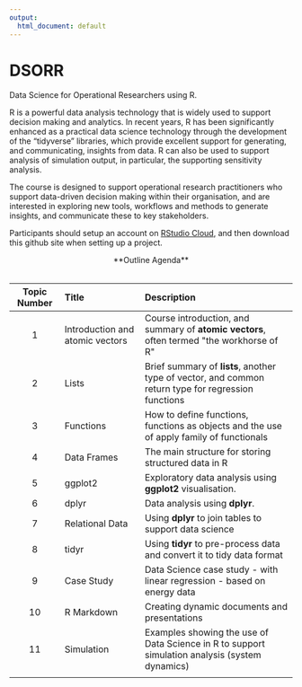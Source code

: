```yaml
---
output:
  html_document: default
---
```

# DSORR
Data Science for Operational Researchers using R. 

R is a powerful data analysis technology that is widely used to support decision making and analytics.
In recent years, R has been significantly enhanced as a practical data science technology through the
development of the “tidyverse” libraries, which provide excellent support for generating, and
communicating, insights from data. R can also be used to support analysis of simulation output, in
particular, the supporting sensitivity analysis.

The course is designed to support operational research practitioners who support data-driven decision making
within their organisation, and are interested in exploring new tools, workflows and methods to
generate insights, and communicate these to key stakeholders.

Participants should setup an account on [RStudio Cloud](https://rstudio.cloud), and then download this github site when setting up a project.

<center>**Outline Agenda**</center>
<br>

|Topic Number| Title| Description |
|:------:|:------|:-----------|
|1 | Introduction and atomic vectors | Course introduction, and summary of **atomic vectors**, often termed "the workhorse of R"|
|2 | Lists |Brief summary of **lists**, another type of vector, and common return type for regression functions|
|3 | Functions       | How to define functions, functions as objects and the use of apply family of functionals|
|4 | Data Frames     | The main structure for storing structured data in R  |
|5 | ggplot2         | Exploratory data analysis using **ggplot2** visualisation. |
|6 | dplyr           | Data analysis using **dplyr**. |
|7 | Relational Data | Using **dplyr** to join tables to support data science  |
|8 | tidyr | Using **tidyr** to pre-process data and convert it to tidy data format |
|9 | Case Study | Data Science case study - with linear regression -  based on energy data |
|10 | R Markdown | Creating dynamic documents and presentations |
|11 | Simulation | Examples showing the use of Data Science in R to support simulation analysis (system dynamics) |
||  |  |



